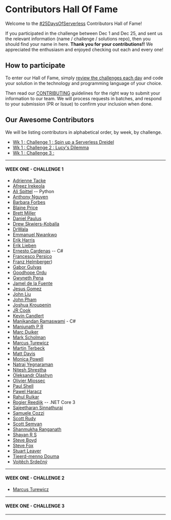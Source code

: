 # Contributors Hall Of Fame

Welcome to the [#25DaysOfServerless](https://aka.ms/25daysofserverless) Contributors Hall of Fame! 

If you participated in the challenge between Dec 1 and Dec 25, and sent us the relevant information (name / challenge / solutions repo), then you should find your name in here. **Thank you for your contributions!!** We appreciated the enthusiasm and enjoyed checking out each and every one!

## How to participate

To enter our Hall of Fame, simply [review the challenges each day](https://dev.to/azure/25-days-of-serverless-content-collection-3baj) and code your solution in the technology and programming language of your choice. 

Then read our [CONTRIBUTING](https://github.com/microsoft/25-days-of-serverless/blob/master/CONTRIBUTING.md) guidelines for the right way to submit your information to our team. We will process requests in batches, and respond to your submission (PR or Issue) to confirm your inclusion when done.


## Our Awesome Contributors

We will be listing contributors in alphabetical order, by week, by challenge.

 * [Wk 1 : Challenge 1 : Spin up a Serverless Dreidel ](#week-one---challenge-1)
 * [Wk 1 : Challenge 2 : Lucy's Dilemma ](#week-one---challenge-2)
 * [Wk 1 : Challenge 3 : ](#week-one---challenge-3)

<hr/>

#### WEEK ONE - CHALLENGE 1 

 * [Adrienne Tacke](https://github.com/adriennetacke/25-days-of-serverless-2019/tree/master/day-1-dreidel-spin)
 * [Afreez Irekeola](https://github.com/Hayfeez/25daysofserverless/tree/master/Day%201%20-%20Serverless%20Driedel)
 * [Ali Spittel](https://github.com/aspittel/25-days-serverless/tree/master/dreidel) -- Python
 * [Anthony Nguyen](https://github.com/anthonyx21/25-days-of-serverless-solutions/tree/master/day1)
 * [Barbara Forbes](https://github.com/Ba4bes/25daysofserverless/tree/master/Day1Dreidel) 
 * [Blaine Price](https://github.com/wbprice/25-days-of-serverless-2019-solutions/tree/master/1) 
 * [Brett Miller](https://github.com/brettmillerb/25-days-of-serverless/tree/week1/challenge1) 
 * [Daniel Paulus](https://github.com/dpnl87/25daysofserverless2019/tree/master/src/dreidelHttp)
 * [Drew Skwiers-Koballa](https://github.com/dzsquared/25-days-of-serverless-day1) 
 * [DrWala](https://github.com/DrWala/25-days-serverless-day-1) 
 * [Emmanuel Nwankwo](https://github.com/emmanuelnwankwo/25DaysOfServerless/tree/master/Challenge1) 
 * [Erik Harris](https://github.com/ncsuWolfpack/25DaysOfServerless-Challenge1.git)
 * [Erik Lieben](https://github.com/eriklieben/25daysofserverless2019/tree/master/day1)
 * [Ernesto Cardenas](https://github.com/fisica3/25DaysOfServerless/blob/master/Prueba20/DreidelApi.cs) -- C# 
 * [Francesco Persico](https://github.com/francescopersico/25-days-of-serverless-solutions/tree/day-1) 
 * [Franz Helmberger](https://github.com/FranzHelm/hlc.25daysofserverless)) 
 * [Gabor Gulyas](https://github.com/Bhawk90/25days-of-serverless/tree/master/day-1) 
 * [Goodhope Ordu](https://github.com/goody-h/25DaysOfServerless/tree/master/day1) 
 * [Gwyneth Pena](https://github.com/madebygps/25-days-of-serverless-2019/tree/master/day_01) 
 * [Jamel de la Fuente](https://github.com/superjamel/Day1ServerlessChallenge) 
 * [Jesus Gomez](https://github.com/evuz/25-days-of-serverless-code/tree/master/Day-01) 
 * [John Liu](https://github.com/johnnliu/25-days-of-serverless/tree/master/solutions/w1-c1)
 * [John Pham](https://github.com/JohnPhamous/25-days-of-serverless-code/tree/master/Dreidel)
 * [Joshua Kroupenin](https://github.com/joshuakroupenin/dreidel) 
 * [JR Cook](https://github.com/Eldorian/25DaysOfServerlessDayOne)
 * [Kevin Candlert](https://github.com/KevinJCandlert/25-days-of-serverless-submissions/tree/master/25-days-of-serverless/day-1)
 * [Manikandan Ramaswami](https://github.com/manikandanramaswami/Serverless/tree/master/1-A-Basic-Function) - C#
 * [Manjunath P R](https://github.com/mangzee/25daysofserverless/tree/master/Day1)
 * [Marc Duiker](https://github.com/marcduiker/25daysofserverless2019)
 * [Mark Scholman](https://github.com/markscholman/25DaysOfServerless2019/tree/master/191201) 
 * [Marcus Turewicz](https://github.com/marcusturewicz/25-days-of-serverless-challenge/tree/master/Day-01)
 * [Martin Terbeck](https://github.com/martinterbeck/25dayofserverless2019/tree/master/Day1) 
 * [Matt Davis](https://github.com/da5is/25DaysOfServerlessDay1/tree/master)
 * [Monica Powell](https://github.com/M0nica/25-days-of-serverless/tree/master/dreidel) 
 * [Natraj Yegnaraman](https://github.com/rajyraman/25-days-of-serverless/tree/master/week-1/challenge-1/dreidel)
 * [Nitesh Shrestha](https://github.com/niteshrestha/25-days-of-serverless/tree/master/src/Challenge%201) 
 * [Oleksandr Olashyn](https://github.com/OOlashyn/25-days-of-serverless/tree/master/week-1/challenge-1) 
 * [Olivier Miossec](https://github.com/omiossec/25-days-of-serverless-omc/tree/master/1-12)
 * [Paul Shell](https://github.com/CloudExperiment/25-days-of-serverless/tree/master/week-1/challenge-1) 
 * [Pawel Haracz](https://github.com/PawelHaracz/25daysofserverless/tree/master/day1) 
 * [Rahul Ruikar](https://github.com/rahulruikar/25DaysOfServerless/tree/master/Day1)
 * [Rogier Reedijk](https://github.com/xs4free/25-days-of-serverless-2019/tree/master/Day1) -- .NET Core 3
 * [Sajeetharan Sinnathurai](https://github.com/sajeetharan/25daysofserverless-spin-the-dreidel)
 * [Samuele Cozzi](https://github.com/samuele-cozzi/25-days-of-serverless-code/tree/master/week-1) 
 * [Scott Rudy](https://github.com/scottrudy/25-days-of-serverless-dotnet) 
 * [Scott Semyan](https://github.com/ssemyan/25DaysOfServerless2019/tree/master/Day-1)
 * [Shanmukha Ranganath](https://github.com/shanranm/25DaysOfServerless/tree/master/Challenge1) 
 * [Shayan R S](https://github.com/Shayanrs31/25-days-of-serverless)
 * [Steve Boyd](https://github.com/Steve-Boyd/25daysofserverless2019/tree/master/week-1/day-1) 
 * [Steve Fox](https://github.com/uofifox/25daysofserverless2019/tree/master/day1) 
 * [Stuart Leaver](https://github.com/stuartleaver/25-days-of-serverless/tree/master/01-serverless-dreidel)
 * [Tjeerd-menno Douma](https://github.com/Tjeerd-menno/25DaysOfServerless/tree/master/day1) 
 * [Vojtěch Srdečný](https://github.com/srdecny/serverless/tree/master/week-1/challenge-1) 

<hr/>

#### WEEK ONE - CHALLENGE 2

 * [Marcus Turewicz](https://github.com/marcusturewicz/25-days-of-serverless-challenge/tree/master/Day-02) 

<hr/>

#### WEEK ONE - CHALLENGE 3

<hr/>
